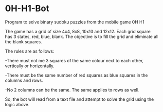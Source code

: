 # 0H-H1-Bot
Program to solve binary sudoku puzzles from the mobile game 0H H1

The game has a grid of size 4x4, 8x8, 10x10 and 12x12.
Each grid square has 3 states, red, blue, blank. The objective is to fill the grid and eliminate all the blank squares.

The rules are as follows:
  
  -There must not me 3 squares of the same colour next to each other, vertically or horizontally.
  
  -There must be the same number of red squares as blue squares in the columns and rows.
  
  -No 2 columns can be the same. The same applies to rows as well.
  
  
So, the bot will read from a text file and attempt to solve the grid using the logic above.
